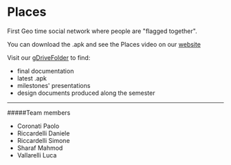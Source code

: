 # Places

First Geo time social network where people are "flagged together".

You can download the .apk and see the Places video on our  [website]

Visit our [gDriveFolder] to find:
* final documentation
* latest .apk
* milestones' presentations
* design documents produced along the semester

----
#####Team members
- Coronati Paolo 
- Riccardelli Daniele
- Riccardelli Simone 
- Sharaf Mahmod
- Vallarelli Luca

[gDriveFolder]:https://drive.google.com/drive/u/0/folders/0B1boWbY-47RQVVU3bTdfX0h3ZU0/0B1boWbY-47RQZVZQdldOMkE2Tnc?ltmpl=drive&usp=gtd&utm_campaign=web&utm_content=gotodrive&utm_medium=button&utm_source=en

[website]:http://placesocial.altervista.org

